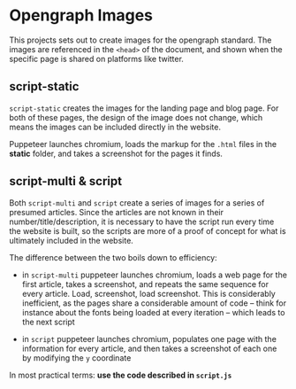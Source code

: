 # Opengraph Images

This projects sets out to create images for the opengraph standard. The images are referenced in the `<head>` of the document, and shown when the specific page is shared on platforms like twitter.

## script-static

`script-static` creates the images for the landing page and blog page. For both of these pages, the design of the image does not change, which means the images can be included directly in the website.

Puppeteer launches chromium, loads the markup for the `.html` files in the **static** folder, and takes a screenshot for the pages it finds.

## script-multi & script

Both `script-multi` and `script` create a series of images for a series of presumed articles. Since the articles are not known in their number/title/description, it is necessary to have the script run every time the website is built, so the scripts are more of a proof of concept for what is ultimately included in the website.

The difference between the two boils down to efficiency:

- in `script-multi` puppeteer launches chromium, loads a web page for the first article, takes a screenshot, and repeats the same sequence for every article. Load, screenshot, load screenshot. This is considerably inefficient, as the pages share a considerable amount of code – think for instance about the fonts being loaded at every iteration – which leads to the next script

- in `script` puppeteer launches chromium, populates one page with the information for every article, and then takes a screenshot of each one by modifying the `y` coordinate

In most practical terms: **use the code described in `script.js`**
